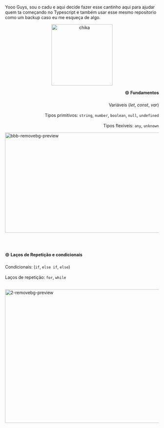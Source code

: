 Yooo Guys, sou o cadu e aqui decide fazer esse cantinho aqui para ajudar quem ta começando no Typescript e também usar esse mesmo repositorio como um backup caso eu me esqueça de algo.


<p align="center">
  <img src="https://github.com/user-attachments/assets/58f7d466-eb14-4d19-ae85-c790b30f0227" alt="chika" width="200"/>
</p>

<p align="right">
  🟢 <b>Fundamentos</b><br><br>
  Variáveis (<i>let</i>, <i>const</i>, <i>var</i>)<br><br>
  Tipos primitivos: <code>string</code>, <code>number</code>, <code>boolean</code>, <code>null</code>, <code>undefined</code><br><br>
  Tipos flexíveis: <code>any</code>, <code>unknown</code>
</p>
<img width="762" height="328" alt="bbb-removebg-preview" src="https://github.com/user-attachments/assets/7c65ccb4-3a68-4b8e-a87a-321f8ae5bb11" />

<br><br>
<p align="left">
  🟢 <b>Laços de Repetição e condicionais</b><br><br>
  Condicionais: (<code>if</code>, <code>else if</code>, <code>else</code>)<br><br>
  Laços de repetição: <code>for</code>, <code>while</code><br><br>
</p>
<img align="right" width="571" height="437" alt="2-removebg-preview" src="https://github.com/user-attachments/assets/9cb79020-8abc-4f1c-9ef8-74de4819494a" />



